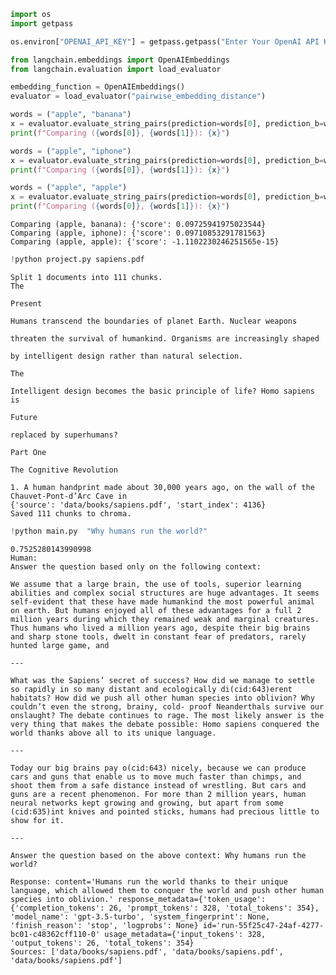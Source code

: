 ```python
import os
import getpass

os.environ["OPENAI_API_KEY"] = getpass.getpass("Enter Your OpenAI API Key:")
```

```python
from langchain.embeddings import OpenAIEmbeddings
from langchain.evaluation import load_evaluator

embedding_function = OpenAIEmbeddings()
evaluator = load_evaluator("pairwise_embedding_distance")

words = ("apple", "banana")
x = evaluator.evaluate_string_pairs(prediction=words[0], prediction_b=words[1])
print(f"Comparing ({words[0]}, {words[1]}): {x}")

words = ("apple", "iphone")
x = evaluator.evaluate_string_pairs(prediction=words[0], prediction_b=words[1])
print(f"Comparing ({words[0]}, {words[1]}): {x}")

words = ("apple", "apple")
x = evaluator.evaluate_string_pairs(prediction=words[0], prediction_b=words[1])
print(f"Comparing ({words[0]}, {words[1]}): {x}")
```

    Comparing (apple, banana): {'score': 0.09725941975023544}
    Comparing (apple, iphone): {'score': 0.09710853291781563}
    Comparing (apple, apple): {'score': -1.1102230246251565e-15}

```python
!python project.py sapiens.pdf 
```

    Split 1 documents into 111 chunks.
    The
    
    Present
    
    Humans transcend the boundaries of planet Earth. Nuclear weapons
    
    threaten the survival of humankind. Organisms are increasingly shaped
    
    by intelligent design rather than natural selection.
    
    The
    
    Intelligent design becomes the basic principle of life? Homo sapiens is
    
    Future
    
    replaced by superhumans?
    
    Part One
    
    The Cognitive Revolution
    
    1. A human handprint made about 30,000 years ago, on the wall of the Chauvet-Pont-d’Arc Cave in
    {'source': 'data/books/sapiens.pdf', 'start_index': 4136}
    Saved 111 chunks to chroma.

```python
!python main.py  "Why humans run the world?"
```

    0.7525280143990998
    Human: 
    Answer the question based only on the following context:
    
    We assume that a large brain, the use of tools, superior learning abilities and complex social structures are huge advantages. It seems self-evident that these have made humankind the most powerful animal on earth. But humans enjoyed all of these advantages for a full 2 million years during which they remained weak and marginal creatures. Thus humans who lived a million years ago, despite their big brains and sharp stone tools, dwelt in constant fear of predators, rarely hunted large game, and
    
    ---
    
    What was the Sapiens’ secret of success? How did we manage to settle so rapidly in so many distant and ecologically di(cid:643)erent habitats? How did we push all other human species into oblivion? Why couldn’t even the strong, brainy, cold- proof Neanderthals survive our onslaught? The debate continues to rage. The most likely answer is the very thing that makes the debate possible: Homo sapiens conquered the world thanks above all to its unique language.
    
    ---
    
    Today our big brains pay o(cid:643) nicely, because we can produce cars and guns that enable us to move much faster than chimps, and shoot them from a safe distance instead of wrestling. But cars and guns are a recent phenomenon. For more than 2 million years, human neural networks kept growing and growing, but apart from some (cid:635)int knives and pointed sticks, humans had precious little to show for it.
    
    ---
    
    Answer the question based on the above context: Why humans run the world?
    
    Response: content='Humans run the world thanks to their unique language, which allowed them to conquer the world and push other human species into oblivion.' response_metadata={'token_usage': {'completion_tokens': 26, 'prompt_tokens': 328, 'total_tokens': 354}, 'model_name': 'gpt-3.5-turbo', 'system_fingerprint': None, 'finish_reason': 'stop', 'logprobs': None} id='run-55f25c47-24af-4277-bc01-c48362cff110-0' usage_metadata={'input_tokens': 328, 'output_tokens': 26, 'total_tokens': 354}
    Sources: ['data/books/sapiens.pdf', 'data/books/sapiens.pdf', 'data/books/sapiens.pdf']
